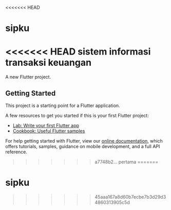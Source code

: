 <<<<<<< HEAD
# sipku
<<<<<<< HEAD
sistem informasi transaksi keuangan
=======

A new Flutter project.

## Getting Started

This project is a starting point for a Flutter application.

A few resources to get you started if this is your first Flutter project:

- [Lab: Write your first Flutter app](https://flutter.dev/docs/get-started/codelab)
- [Cookbook: Useful Flutter samples](https://flutter.dev/docs/cookbook)

For help getting started with Flutter, view our
[online documentation](https://flutter.dev/docs), which offers tutorials,
samples, guidance on mobile development, and a full API reference.
>>>>>>> a7748b2... pertama
=======
# sipku
>>>>>>> 45aaa167a8d60b7ecbe7b3d29d34860313905c5d
